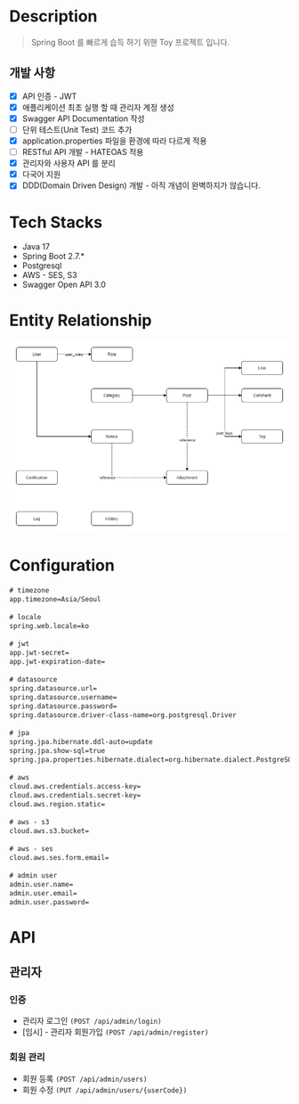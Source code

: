 # Description

> Spring Boot 를 빠르게 습득 하기 위핸 Toy 프로젝트 입니다.

## 개발 사항

- [x] API 인증 - JWT
- [x] 애플리케이션 최초 실행 할 때 관리자 계정 생성
- [x] Swagger API Documentation 작성
- [ ] 단위 테스트(Unit Test) 코드 추가
- [x] application.properties 파일을 환경에 따라 다르게 적용
- [ ] RESTful API 개발 - HATEOAS 적용
- [x] 관리자와 사용자 API 를 분리
- [x] 다국어 지원
- [x] DDD(Domain Driven Design) 개발 - 아직 개념이 완벽하지가 않습니다.

# Tech Stacks

- Java 17
- Spring Boot 2.7.*
- Postgresql
- AWS - SES, S3
- Swagger Open API 3.0

# Entity Relationship

![Entity_Relationship](/images/blog_entity_relationship.png)

# Configuration

```properties
# timezone
app.timezone=Asia/Seoul

# locale
spring.web.locale=ko

# jwt
app.jwt-secret=
app.jwt-expiration-date=

# datasource
spring.datasource.url=
spring.datasource.username=
spring.datasource.password=
spring.datasource.driver-class-name=org.postgresql.Driver

# jpa
spring.jpa.hibernate.ddl-auto=update
spring.jpa.show-sql=true
spring.jpa.properties.hibernate.dialect=org.hibernate.dialect.PostgreSQLDialect

# aws
cloud.aws.credentials.access-key=
cloud.aws.credentials.secret-key=
cloud.aws.region.static=

# aws - s3
cloud.aws.s3.bucket=

# aws - ses
cloud.aws.ses.form.email=

# admin user
admin.user.name=
admin.user.email=
admin.user.password=

```
# API

## 관리자

### 인증

- 관리자 로그인 `(POST /api/admin/login)`
- [임시] - 관리자 회원가입 `(POST /api/admin/register)`

### 회원 관리

- 회원 등록 `(POST /api/admin/users)`
- 회원 수정 `(PUT /api/admin/users/{userCode})`


